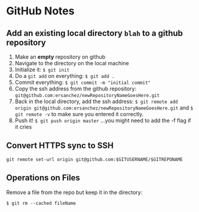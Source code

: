 # GitHub Notes

## Add an existing local directory `blah` to a github repository

1. Make an **empty** repository on github
2. Navigate to the directory on the local machine
3. Initialize it: `$ git init`
4. Do a `git add` on everything: `$ git add .`
5. Commit everything: `$ git commit -m "initial commit"`
6. Copy the ssh address from the github repository: `git@github.com:ersanchez/newRepositoryNameGoesHere.git`
7. Back in the local directory, add the ssh address: `$ git remote add origin git@github.com:ersanchez/newRepositoryNameGoesHere.git` and `$ git remote -v` to make sure you entered it correctly.
8. Push it! `$ git push origin master` ...you might need to add the -f flag if it cries

## Convert HTTPS sync to SSH

	git remote set-url origin git@github.com:$GITUSERNAME/$GITREPONAME

## Operations on Files

Remove a file from the repo but keep it in the directory:

	$ git rm --cached fileName
